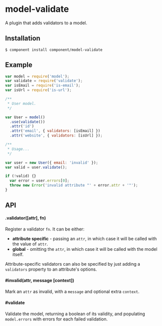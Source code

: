 
# model-validate

  A plugin that adds validators to a model.

## Installation

    $ component install component/model-validate

## Example

```js
var model = require('model');
var validate = require('validate');
var isEmail = require('is-email');
var isUrl = require('is-url');

/**
 * User model.
 */

var User = model()
  .use(validate())
  .attr('id')
  .attr('email', { validators: [isEmail] })
  .attr('website', { validators: [isUrl] });

/**
 * Usage...
 */

var user = new User({ email: 'invalid' });
var valid = user.validate();

if (!valid) {}
  var error = user.errors[0];
  throw new Error('invalid attribute "' + error.attr + '"');
}
```

## API

#### .validator([attr], fn)

  Register a validator `fn`. It can be either:
 
  * **attribute specific** - passing an `attr`, in which case it will be called with the value of `attr`.
  * **global** - omitting the `attr`, in which case it will be called with the model itself.

  Attribute-specific validators can also be specified by just adding a `validators` property to an attribute's options.

#### #invalid(attr, message [context])

  Mark an `attr` as invalid, with a `message` and optional extra `context`.

#### #validate

  Validate the model, returning a boolean of its validity, and populating `model.errors` with errors for each failed validation.
